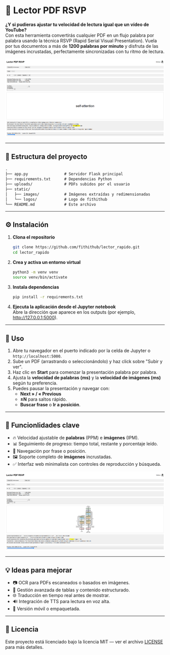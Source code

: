 # 🚀 Lector PDF RSVP

**¿Y si pudieras ajustar tu velocidad de lectura igual que un vídeo de YouTube?**  
Con esta herramienta convertirás cualquier PDF en un flujo palabra por palabra usando la técnica RSVP (Rapid Serial Visual Presentation). Vuela por tus documentos a más de **1200 palabras por minuto** y disfruta de las imágenes incrustadas, perfectamente sincronizadas con tu ritmo de lectura.

![wordUI](static/assets/wordUI.png)

---

## 📂 Estructura del proyecto

```
.
├── app.py                # Servidor Flask principal
├── requirements.txt      # Dependencias Python
├── uploads/              # PDFs subidos por el usuario
├── static/
│   ├── images/           # Imágenes extraídas y redimensionadas
│   └── logos/            # Logo de fithithub
└── README.md             # Este archivo
```

---

## ⚙️ Instalación

1. **Clona el repositorio**  
   ```bash
   git clone https://github.com/fithithub/lector_rapido.git
   cd lector_rapido
   ```

2. **Crea y activa un entorno virtual**  
   ```bash
   python3 -m venv venv
   source venv/bin/activate
   ```

3. **Instala dependencias**  
   ```bash
   pip install -r requirements.txt
   ```

4. **Ejecuta la aplicación desde el Jupyter notebook**  
   Abre la dirección que aparece en los outputs (por ejemplo, http://127.0.0.1:5000).

---

## 🚀 Uso

1. Abre tu navegador en el puerto indicado por la celda de Jupyter o `http://localhost:5000`.
2. Sube un PDF (arrastrando o seleccionándolo) y haz click sobre "Subir y ver".
3. Haz clic en **Start** para comenzar la presentación palabra por palabra.
4. Ajusta la **velocidad de palabras (ms)** y la **velocidad de imágenes (ms)** según tu preferencia.
5. Puedes pausar la presentación y navegar con:
   - **Next » / « Previous**  
   - **±N** para saltos rápido.
   - **Buscar frase** o **Ir a posición**.

---

## 🎯 Funcionlidades clave

- 🔥 Velocidad ajustable de **palabras** (PPM) e **imágenes** (IPM).  
- 📊 Seguimiento de progreso: tiempo total, restante y porcentaje leído.  
- 🔄 Navegación por frase o posición.  
- 🖼️ Soporte completo de **imágenes** incrustadas.  
- ✅ Interfaz web minimalista con controles de reproducción y búsqueda.

![imageUI](static/assets/imageUI.png)

---

## 💡 Ideas para mejorar

- 📷 OCR para PDFs escaneados o basados en imágenes.  
- 📑 Gestión avanzada de tablas y contenido estructurado.  
- 🌐 Traducción en tiempo real antes de mostrar.  
- 🔊 Integración de TTS para lectura en voz alta.  
- 📱 Versión móvil o empaquetada.
  
---

## 📄 Licencia

Este proyecto está licenciado bajo la licencia MIT — ver el archivo [LICENSE](LICENSE) para más detalles.

